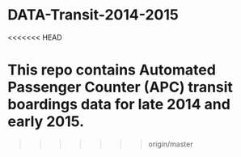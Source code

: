 # DATA-Transit-2014-2015
<<<<<<< HEAD

This repo contains Automated Passenger Counter (APC) transit boardings data for late 2014 and early 2015.
=======
>>>>>>> origin/master
